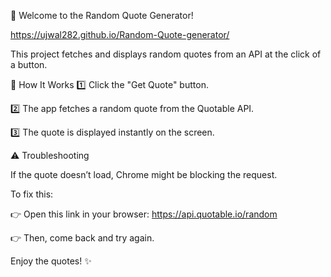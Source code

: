 📢 Welcome to the Random Quote Generator!

https://ujwal282.github.io/Random-Quote-generator/

This project fetches and displays random quotes from an API at the click of a button.

🔹 How It Works
1️⃣ Click the "Get Quote" button.

2️⃣ The app fetches a random quote from the Quotable API.

3️⃣ The quote is displayed instantly on the screen.

⚠️ Troubleshooting

If the quote doesn’t load, Chrome might be blocking the request.

To fix this:

👉 Open this link in your browser: https://api.quotable.io/random

👉 Then, come back and try again.

Enjoy the quotes! ✨


